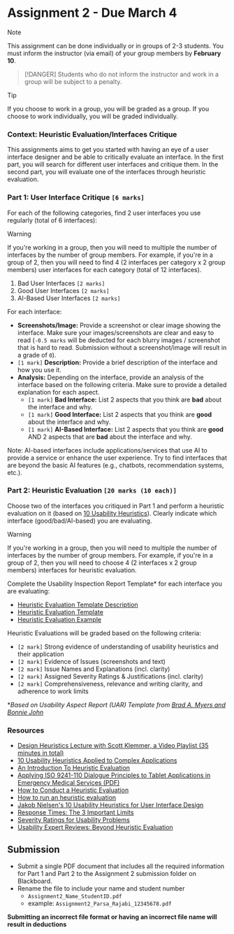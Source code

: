 # Assignment 2 - Due March 4

> [!NOTE]
> This assignment can be done individually or in groups of 2-3 students.  You must inform the instructor (via email) of your group members by **February 10**. 

> [!DANGER]
> Students who do not inform the instructor and work in a group will be subject to a penalty.

> [!TIP]
> If you choose to work in a group, you will be graded as a group.  If you choose to work individually, you will be graded individually.

### Context: Heuristic Evaluation/Interfaces Critique
This assignments aims to get you started with having an eye of a user interface designer and be able to critically evaluate an interface. In the first part, you will search for different user interfaces and critique them. In the second part, you will evaluate one of the interfaces through heuristic evaluation.

### Part 1: User Interface Critique `[6 marks]`

For each of the following categories, find 2 user interfaces you use regularly (total of 6 interfaces): 

> [!WARNING]
> If you're working in a group, then you will need to multiple the number of interfaces by the number of group members. For example, if you're in a group of 2, then you will need to find 4 (2 interfaces per category x 2 group members) user interfaces for each category (total of 12 interfaces).


1. Bad User Interfaces `[2 marks]`
2. Good User Interfaces `[2 marks]`
3. AI-Based User Interfaces `[2 marks]`

For each interface:

- **Screenshots/Image:** Provide a screenshot or clear image showing the interface. Make sure your images/screenshots are clear and easy to read (`-0.5 marks` will be deducted for each blurry images / screenshot that is hard to read. Submission without a screenshot/image will result in a grade of `0`).
- `[1 mark]` **Description:** Provide a brief description of the interface and how you use it. 
- **Analysis:** Depending on the interface, provide an analysis of the interface based on the following criteria. Make sure to provide a detailed explanation for each aspect.
   - `[1 mark]` **Bad Interface:** List 2 aspects that you think are **bad** about the interface and why. 
   - `[1 mark]` **Good Interface:** List 2 aspects that you think are **good** about the interface and why.
   - `[1 mark]` **AI-Based Interface:** List 2 aspects that you think are **good** AND 2 aspects that are **bad** about the interface and why. 

Note: AI-based interfaces include applications/services that use AI to provide a service or enhance the user experience. Try to find interfaces that are beyond the basic AI features (e.g., chatbots, recommendation systems, etc.).

### Part 2: Heuristic Evaluation `[20 marks (10 each)]`

Choose two of the interfaces you critiqued in Part 1 and perform a heuristic evaluation on it (based on [10 Usability Heuristics](https://www.nngroup.com/articles/ten-usability-heuristics/)). Clearly indicate which interface (good/bad/AI-based) you are evaluating. 

> [!WARNING]
> If you're working in a group, then you will need to multiple the number of interfaces by the number of group members. For example, if you're in a group of 2, then you will need to choose 4 (2 interfaces x 2 group members) interfaces for heuristic evaluation.


Complete the Usability Inspection Report Template* for each interface you are evaluating:
   - [Heuristic Evaluation Template Description](assignments/A2-assets/HE-template-description.md)
   - [Heuristic Evaluation Template](assignments/A2-assets/HE-template-clean.md)
   - [Heuristic Evaluation Example](assignments/A2-assets/HE-example.md)

Heuristic Evaluations will be graded based on the following criteria:
- `[2 mark]` Strong evidence of understanding of usability heuristics and their application
- `[2 mark]` Evidence of Issues (screenshots and text)
- `[2 mark]` Issue Names and Explanations (incl. clarity)
- `[2 mark]` Assigned Severity Ratings & Justifications (incl. clarity)
- `[2 mark]` Comprehensiveness, relevance and writing clarity, and adherence to work limits

**Based on Usability Aspect Report (UAR) Template from [Brad A. Myers and Bonnie John](http://www.cs.cmu.edu/~bam/uicourse/UARTemplate.doc)*

### Resources

* [Design Heuristics Lecture with Scott Klemmer, a Video Playlist (35 minutes in total)](https://www.youtube.com/watch?list=PLVtu1bDQijari7LfHOoSTdcpbWIkwZWIA&v=gSm6bOw-KcQ)
*   [10 Usability Heuristics Applied to Complex Applications](https://www.nngroup.com/articles/usability-heuristics-complex-applications/)  
*   [An Introduction To Heuristic Evaluation](http://usabilitygeek.com/heuristic-evaluation-introduction/)  
*   [Applying ISO 9241-110 Dialogue Principles to Tablet Applications in Emergency Medical Services (PDF)](https://pdfs.semanticscholar.org/3d51/ab6549bbbb61dbd40e2062e13b057c37cdf3.pdf)  
*   [How to Conduct a Heuristic Evaluation](https://www.nngroup.com/articles/how-to-conduct-a-heuristic-evaluation/)  
*   [How to run an heuristic evaluation](http://uxmastery.com/how-to-run-an-heuristic-evaluation/)  
*   [Jakob Nielsen's 10 Usability Heuristics for User Interface Design](https://www.nngroup.com/articles/ten-usability-heuristics/)  
*   [Response Times: The 3 Important Limits](https://www.nngroup.com/articles/response-times-3-important-limits/)  
*   [Severity Ratings for Usability Problems](https://www.nngroup.com/articles/how-to-rate-the-severity-of-usability-problems/)  
*   [Usability Expert Reviews: Beyond Heuristic Evaluation](http://www.userfocus.co.uk/articles/expertreviews.html)   

## Submission
- Submit a single PDF document that includes all the required information for Part 1 and Part 2 to the Assignment 2 submission folder on Blackboard.
- Rename the file to include your name and student number 
  - `Assignment2_Name_StudentID.pdf`
  - example: `Assignment2_Parsa_Rajabi_12345678.pdf`

**Submitting an incorrect file format or having an incorrect file name will result in deductions**